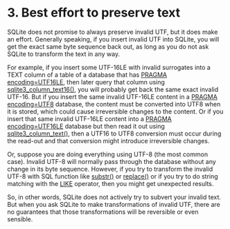 # 3\. Best effort to preserve text



SQLite does not promise to always preserve invalid UTF, but it does
make an effort. Generally speaking, if you insert invalid UTF into
SQLite, you will get the exact same byte sequence back out, as long
as you do not ask SQLite to transform the text in any way.




For example, if you insert some UTF\-16LE with invalid surrogates into
a TEXT column of a table of a database that has [PRAGMA encoding\=UTF16LE](pragma.html#pragma_encoding),
then later query that column using [sqlite3\_column\_text16()](c3ref/column_blob.html), you will 
probably get back the same exact invalid UTF\-16\. But if you insert the
same invalid UTF\-16LE content in a [PRAGMA encoding\=UTF8](pragma.html#pragma_encoding) database,
the content must be converted into UTF8 when it is stored, which could
cause irreversible changes to the content. Or if you insert that
same invalid UTF\-16LE content into a [PRAGMA encoding\=UTF16LE](pragma.html#pragma_encoding) database
but then read it out using [sqlite3\_column\_text()](c3ref/column_blob.html), then a UTF16 to
UTF8 conversion must occur during the read\-out and that conversion might
introduce irreversible changes.




Or, suppose you are doing everything using UTF\-8 (the most common case).
Invalid UTF\-8 will normally pass through the database without any change
in its byte sequence. However, if you try to transform the invalid
UTF\-8 with SQL function like [substr()](lang_corefunc.html#substr) or [replace()](lang_corefunc.html#replace)
or if you try to do string matching with the [LIKE](lang_expr.html#like) operator, then
you might get unexpected results.




So, in other words, SQLite does not actively try to subvert your
invalid text. But when you ask SQLite to make transformations of invalid
UTF, there are no guarantees that those transformations will be reversible
or even sensible.



